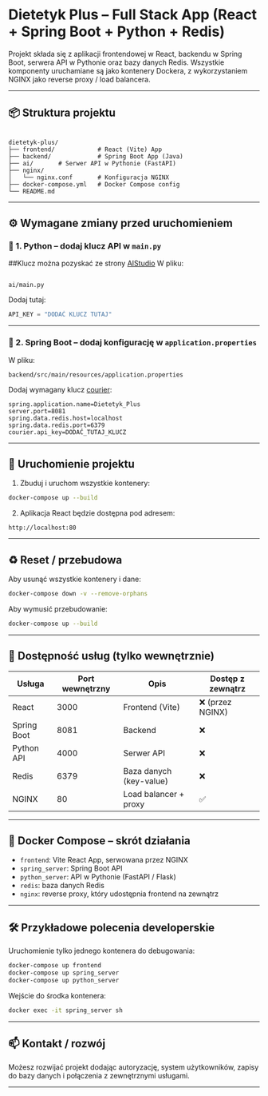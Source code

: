 # Dietetyk Plus – Full Stack App (React + Spring Boot + Python + Redis)

Projekt składa się z aplikacji frontendowej w React, backendu w Spring Boot, serwera API w Pythonie oraz bazy danych Redis. Wszystkie komponenty uruchamiane są jako kontenery Dockera, z wykorzystaniem NGINX jako reverse proxy / load balancera.

---

## 📦 Struktura projektu

```

dietetyk-plus/
├── frontend/            # React (Vite) App
├── backend/             # Spring Boot App (Java)
├── ai/       # Serwer API w Pythonie (FastAPI)
├── nginx/
│   └── nginx.conf       # Konfiguracja NGINX
├── docker-compose.yml   # Docker Compose config
└── README.md

```

---

## ⚙️ Wymagane zmiany przed uruchomieniem

### 🔑 1. Python – dodaj klucz API w `main.py`
##Klucz można pozyskać ze strony [AIStudio](https://aistudio.google.com/apikey)
W pliku:

```

ai/main.py

````

Dodaj tutaj:

```python
API_KEY = "DODAĆ KLUCZ TUTAJ"
````

---

### 🔑 2. Spring Boot – dodaj konfigurację w `application.properties`

W pliku:

```
backend/src/main/resources/application.properties
```

Dodaj wymagany klucz [courier]([https://www.courier.com):

```properties
spring.application.name=Dietetyk_Plus
server.port=8081
spring.data.redis.host=localhost
spring.data.redis.port=6379
courier.api_key=DODAĆ_TUTAJ_KLUCZ
```

---

## 🚀 Uruchomienie projektu

1. Zbuduj i uruchom wszystkie kontenery:

```bash
docker-compose up --build
```

2. Aplikacja React będzie dostępna pod adresem:

```
http://localhost:80
```

---

## ♻️ Reset / przebudowa

Aby usunąć wszystkie kontenery i dane:

```bash
docker-compose down -v --remove-orphans
```

Aby wymusić przebudowanie:

```bash
docker-compose up --build
```

---

## 📌 Dostępność usług (tylko wewnętrznie)

| Usługa      | Port wewnętrzny | Opis                    | Dostęp z zewnątrz |
| ----------- | --------------- | ----------------------- | ----------------- |
| React       | 3000            | Frontend (Vite)         | ❌ (przez NGINX)   |
| Spring Boot | 8081            | Backend                 | ❌                 |
| Python API  | 4000            | Serwer API              | ❌                 |
| Redis       | 6379            | Baza danych (key-value) | ❌                 |
| NGINX       | 80              | Load balancer + proxy   | ✅                 |

---

## 🐳 Docker Compose – skrót działania

* `frontend`: Vite React App, serwowana przez NGINX
* `spring_server`: Spring Boot API
* `python_server`: API w Pythonie (FastAPI / Flask)
* `redis`: baza danych Redis
* `nginx`: reverse proxy, który udostępnia frontend na zewnątrz

---

## 🛠️ Przykładowe polecenia developerskie

Uruchomienie tylko jednego kontenera do debugowania:

```bash
docker-compose up frontend
docker-compose up spring_server
docker-compose up python_server
```

Wejście do środka kontenera:

```bash
docker exec -it spring_server sh
```

---

## 📫 Kontakt / rozwój

Możesz rozwijać projekt dodając autoryzację, system użytkowników, zapisy do bazy danych i połączenia z zewnętrznymi usługami.

---
